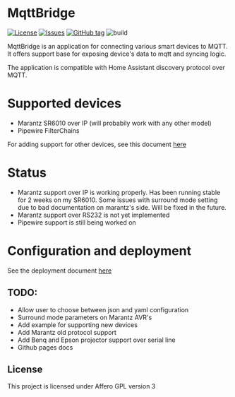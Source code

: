 # MqttBridge
[![License](https://img.shields.io/badge/License-AGPL-blue)](#license)
[![Issues](https://img.shields.io/github/issues/lucaci32u4/mqttbridge)](https://github.com/lucaci32u4/mqttbridge/issues)
[![GitHub tag](https://img.shields.io/github/tag/lucaci32u4/mqttbridge?include_prereleases=&sort=semver)](https://github.com/lucaci32u4/mqttbridge/releases/)
![build](https://github.com/lucaci32u4/mqttbridge/actions/workflows/maven.yml/badge.svg)



MqttBridge is an application for connecting various smart devices to MQTT. It offers support base for exposing device's data to mqtt and syncing logic. 

The application is compatible with Home Assistant discovery protocol over MQTT.

# Supported devices 
 * Marantz SR6010 over IP (will probabily work with any other model)
 * Pipewire FilterChains

For adding support for other devices, see this document [here](protocols/support/supporting-new-devices.md)

# Status

 * Marantz support over IP is working properly. Has been running stable for 2 weeks on my SR6010. Some issues with surround mode setting due to bad documentation on marantz's side. Will be fixed in the future. 
 * Marantz support over RS232 is not yet implemented
 * Pipewire support is still being worked on

# Configuration and deployment


See the deployment document [here](deploy/readme.md)

## TODO:

* Allow user to choose between json and yaml configuration
* Surround mode parameters on Marantz AVR's
* Add example for supporting new devices
* Add Marantz old protocol support
* Add Benq and Epson projector support over serial line
* Github pages docs


## License

This project is licensed under Affero GPL version 3
